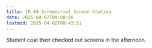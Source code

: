 ```yaml
---
title: 10.04 Screenprint Screen Coating
date: 2025-04-02T09:00:00
lastmod: 2025-04-02T08:43:51
---
```


Student coat their checked out screens in the afternoon.
